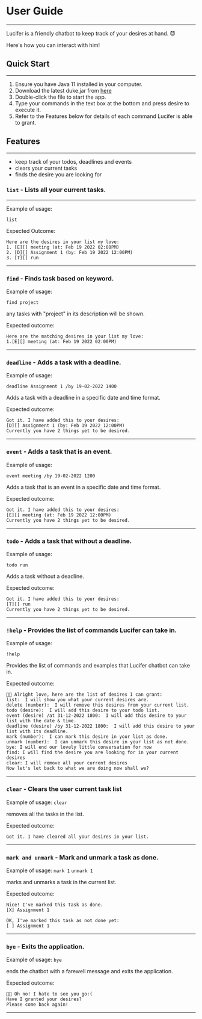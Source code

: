 # User Guide
***
Lucifer is a friendly chatbot to keep track of your desires at hand. 😈

Here's how you can interact with him!

## Quick Start
***
1. Ensure you have Java 11 installed in your computer.
2. Download the latest duke.jar from [here](https://github.com/yumengtan/ip/releases/tag/A-Release)
3. Double-click the file to start the app.
4. Type your commands in the text box at the bottom and press desire to execute it. 
5. Refer to the Features below for details of each command Lucifer is able to grant.

## Features 
***
- keep track of your todos, deadlines and events
- clears your current tasks
- finds the desire you are looking for

### `list` - Lists all your current tasks.
***
Example of usage:

`list`

Expected Outcome:
```text
Here are the desires in your list my love:
1. [E][] meeting (at: Feb 19 2022 02:00PM)
2. [D][] Assignment 1 (by: Feb 19 2022 12:00PM)
3. [T][] run
```
***

### `find` - Finds task based on keyword.
Example of usage:

`find project`

any tasks with "project" in its description will be shown.

Expected outcome:
```text
Here are the matching desires in your list my love:
1.[E][] meeting (at: Feb 19 2022 02:00PM)
```
***
### `deadline` - Adds a task with a deadline.
Example of usage:

`deadline Assignment 1 /by 19-02-2022 1400`

Adds a task with a deadline in a specific date and time format.

Expected outcome:
```text
Got it. I have added this to your desires:
[D][] Assignment 1 (by: Feb 19 2022 12:00PM)
Currently you have 2 things yet to be desired. 
```

***
### `event` - Adds a task that is an event.
Example of usage:

`event meeting /by 19-02-2022 1200`

Adds a task that is an event in a specific date and time format.

Expected outcome:
```text
Got it. I have added this to your desires:
[E][] meeting (at: Feb 19 2022 12:00PM)
Currently you have 2 things yet to be desired. 
```

***
### `todo` - Adds a task that without a deadline.
Example of usage:

`todo run`

Adds a task without a deadline.

Expected outcome:
```text
Got it. I have added this to your desires:
[T][] run
Currently you have 2 things yet to be desired. 
```

***

### `!help` - Provides the list of commands Lucifer can take in.
Example of usage:

`!help`

Provides the list of commands and examples that Lucifer chatbot can take in.

Expected outcome:
```text
👿🔱 Alright love, here are the list of desires I can grant:
list:  I will show you what your current desires are.
delete (number):  I will remove this desires from your current list.
todo (desire):  I will add this desire to your todo list.
event (desire) /at 31-12-2022 1800:  I will add this desire to your list with the date & time.
deadline (desire) /by 31-12-2022 1800:  I will add this desire to your list with its deadline.
mark (number):  I can mark this desire in your list as done.
unmark (number):  I can unmark this desire in your list as not done.
bye: I will end our lovely little conversation for now
find: I will find the desire you are looking for in your current desires
clear: I will remove all your current desires
Now let's let back to what we are doing now shall we? 
```

***
### `clear` - Clears the user current task list
Example of usage:
`clear`

removes all the tasks in the list.

Expected outcome:
```text
Got it. I have cleared all your desires in your list.
```

***
### `mark and unmark` - Mark and unmark a task as done.
Example of usage:
`mark 1`
`unmark 1`

marks and unmarks a task in the current list.

Expected outcome:
```text
Nice! I've marked this task as done.
[X] Assignment 1

OK, I've marked this task as not done yet:
[ ] Assignment 1
```

***
### `bye` - Exits the application.
Example of usage:
`bye`

ends the chatbot with a farewell message and exits the application.

Expected outcome:
```text
👿🔱 Oh no! I hate to see you go:(
Have I granted your desires?
Please come back again!
```

***

